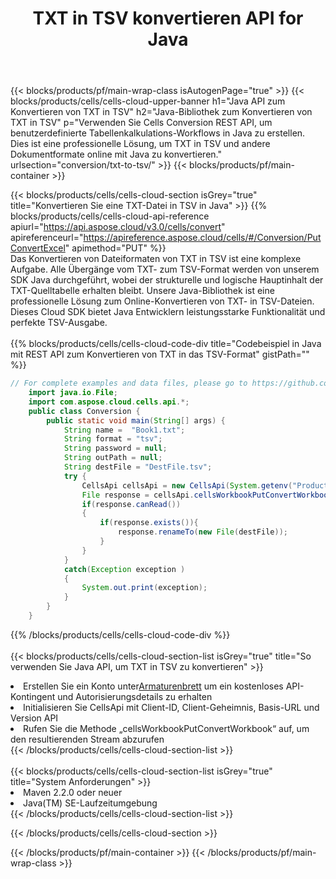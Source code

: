 ﻿---
title:  TXT in TSV konvertieren API for Java
description:  Verwenden von Aspose.Cells Cloud SDK for Java zum Konvertieren einer Datei im TXT-Format in eine Datei im TSV-Format.
url: /de/java/conversion/txt-to-tsv/
---
{{< blocks/products/pf/main-wrap-class isAutogenPage="true" >}}
{{< blocks/products/cells/cells-cloud-upper-banner h1="Java API zum Konvertieren von TXT in TSV" h2="Java-Bibliothek zum Konvertieren von TXT in TSV" p="Verwenden Sie Cells Conversion REST API, um benutzerdefinierte Tabellenkalkulations-Workflows in Java zu erstellen. Dies ist eine professionelle Lösung, um TXT in TSV und andere Dokumentformate online mit Java zu konvertieren." urlsection="conversion/txt-to-tsv/" >}}
{{< blocks/products/pf/main-container >}}

{{< blocks/products/cells/cells-cloud-section isGrey="true" title="Konvertieren Sie eine TXT-Datei in TSV in Java" >}}
{{% blocks/products/cells/cells-cloud-api-reference apiurl="https://api.aspose.cloud/v3.0/cells/convert" apireferenceurl="https://apireference.aspose.cloud/cells/#/Conversion/PutConvertExcel" apimethod="PUT" %}}
<br/>
Das Konvertieren von Dateiformaten von TXT in TSV ist eine komplexe Aufgabe. Alle Übergänge vom TXT- zum TSV-Format werden von unserem SDK Java durchgeführt, wobei der strukturelle und logische Hauptinhalt der TXT-Quelltabelle erhalten bleibt. Unsere Java-Bibliothek ist eine professionelle Lösung zum Online-Konvertieren von TXT- in TSV-Dateien. Dieses Cloud SDK bietet Java Entwicklern leistungsstarke Funktionalität und perfekte TSV-Ausgabe.
<br/>
<br/>
{{% blocks/products/cells/cells-cloud-code-div title="Codebeispiel in Java mit REST API zum Konvertieren von TXT in das TSV-Format" gistPath="" %}}
 
```java
// For complete examples and data files, please go to https://github.com/aspose-cells-cloud/aspose-cells-cloud-java/
    import java.io.File;
    import com.aspose.cloud.cells.api.*;
    public class Conversion {
        public static void main(String[] args) {
            String name =  "Book1.txt";
            String format = "tsv";
            String password = null;
            String outPath = null;
            String destFile = "DestFile.tsv";
            try {
                CellsApi cellsApi = new CellsApi(System.getenv("ProductClientId"), System.getenv("ProductClientSecret"));
                File response = cellsApi.cellsWorkbookPutConvertWorkbook(new File(name), format, password, outPath, null,null);            
                if(response.canRead())
                {
                    if(response.exists()){
                        response.renameTo(new File(destFile));
                    }                
                }
            }
            catch(Exception exception )
            {
                System.out.print(exception);
            }
        }
    }
```
 
{{% /blocks/products/cells/cells-cloud-code-div %}}
<br/>
<br/>
{{< blocks/products/cells/cells-cloud-section-list isGrey="true" title="So verwenden Sie Java API, um TXT in TSV zu konvertieren" >}}
<li> Erstellen Sie ein Konto unter<a href="https://dashboard.aspose.cloud/">Armaturenbrett</a> um ein kostenloses API-Kontingent und Autorisierungsdetails zu erhalten</li>
<li>Initialisieren Sie CellsApi mit Client-ID, Client-Geheimnis, Basis-URL und Version API</li>
<li>Rufen Sie die Methode „cellsWorkbookPutConvertWorkbook“ auf, um den resultierenden Stream abzurufen</li>
{{< /blocks/products/cells/cells-cloud-section-list >}}
<br/>
<br/>
{{< blocks/products/cells/cells-cloud-section-list isGrey="true" title="System Anforderungen" >}}
<li>Maven 2.2.0 oder neuer</li>
<li>Java(TM) SE-Laufzeitumgebung</li>
{{< /blocks/products/cells/cells-cloud-section-list >}}

{{< /blocks/products/cells/cells-cloud-section >}}

{{< /blocks/products/pf/main-container >}}
{{< /blocks/products/pf/main-wrap-class >}}
